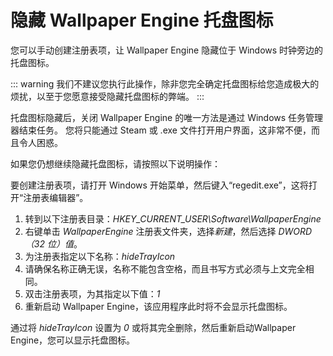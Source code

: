 # 隐藏 Wallpaper Engine 托盘图标

您可以手动创建注册表项，让 Wallpaper Engine 隐藏位于 Windows 时钟旁边的托盘图标。

::: warning 我们不建议您执行此操作，除非您完全确定托盘图标给您造成极大的烦扰，以至于您愿意接受隐藏托盘图标的弊端。 :::

托盘图标隐藏后，关闭 Wallpaper Engine 的唯一方法是通过 Windows 任务管理器结束任务。 您将只能通过 Steam 或 .exe 文件打开用户界面，这非常不便，而且令人困惑。

如果您仍想继续隐藏托盘图标，请按照以下说明操作：

要创建注册表项，请打开 Windows 开始菜单，然后键入“regedit.exe”，这将打开“注册表编辑器”。

1. 转到以下注册表目录：*HKEY_CURRENT_USER\Software\WallpaperEngine*
2. 右键单击 *WallpaperEngine* 注册表文件夹，选择*新建*，然后选择 *DWORD（32 位）值*。
3. 为注册表指定以下名称：*hideTrayIcon*
4. 请确保名称正确无误，名称不能包含空格，而且书写方式必须与上文完全相同。
5. 双击注册表项，为其指定以下值：*1*
6. 重新启动 Wallpaper Engine，该应用程序此时将不会显示托盘图标。

通过将 *hideTrayIcon* 设置为 *0* 或将其完全删除，然后重新启动Wallpaper Engine，您可以显示托盘图标。 